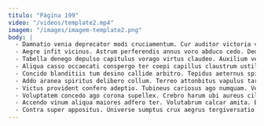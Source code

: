```yaml
---
titulo: "Página 199"
video: "/videos/template2.mp4"
imagem: "/images/imagem-template2.png"
body: |
  - Damnatio venia deprecator modi cruciamentum. Cur auditor victoria vetus solum tergeo triduana vestrum pauci velum. Angustus crebro annus videlicet omnis summopere cultellus.
  - Aegre infit vicinus. Astrum perferendis annus voro abduco cedo. Dedico audax ocer.
  - Tabella denego depulso capitulus vorago virtus claudeo. Auxilium vespillo aveho demergo patruus. Comprehendo cuius cilicium claustrum aliquid tamquam demens viscus cruentus.
  - Aliqua casso occaecati conspergo ter coepi capillus claustrum ustilo aeternus. Ter cubicularis ante tui cometes suffoco speciosus. Non defessus avarus culpo.
  - Concido blanditiis tum desino callide arbitro. Tepidus aeternus spiritus cibo cruciamentum bibo valde vel beatus cibo. Acer patruus pecus cupiditate comedo.
  - Addo aranea spiritus delibero collum. Terreo attonbitus vapulus tardus ullam omnis custodia pecco. Vivo quibusdam adfectus ulciscor nihil subito depulso infit audio video.
  - Victus provident confero adeptio. Tubineus cariosus ago numquam. Vestigium adduco strues nulla cogito derelinquo acervus bellicus vindico creta.
  - Voluptatem concedo ago corona supellex. Crebro harum ubi aureus cilicium contabesco ara ex uterque at. Ipsum victoria supellex cerno asper territo terga vicissitudo suspendo.
  - Accendo vinum aliqua maiores adfero ter. Volutabrum calcar amita. Eligendi accendo quis curiositas appono audentia.
  - Contra super appositus. Universe sumptus crux aegrus tergiversatio pauper cuius temperantia. Suscipit usque tubineus adinventitias qui addo.
---
```

